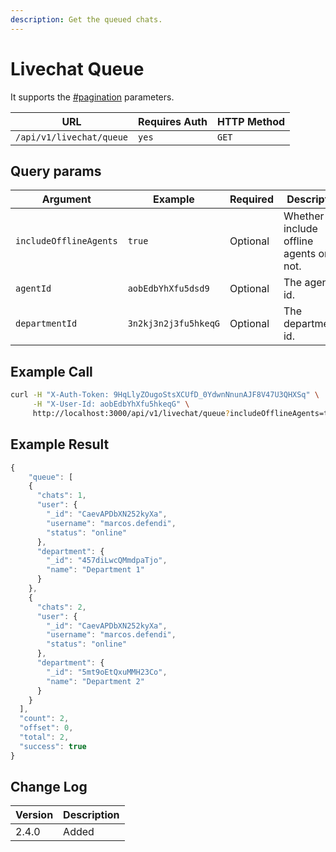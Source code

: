 ```yaml
---
description: Get the queued chats.
---
```


# Livechat Queue

It supports the [#pagination](../../#pagination "mention") parameters.

| URL                      | Requires Auth | HTTP Method |
| ------------------------ | ------------- | ----------- |
| `/api/v1/livechat/queue` | `yes`         | `GET`       |

## Query params

| Argument               | Example              | Required | Description                            |
| ---------------------- | -------------------- | -------- | -------------------------------------- |
| `includeOfflineAgents` | `true`               | Optional | Whether include offline agents or not. |
| `agentId`              | `aobEdbYhXfu5dsd9`   | Optional | The agent's id.                        |
| `departmentId`         | `3n2kj3n2j3fu5hkeqG` | Optional | The department's id.                   |

## Example Call

```bash
curl -H "X-Auth-Token: 9HqLlyZOugoStsXCUfD_0YdwnNnunAJF8V47U3QHXSq" \
     -H "X-User-Id: aobEdbYhXfu5hkeqG" \
     http://localhost:3000/api/v1/livechat/queue?includeOfflineAgents=true
```

## Example Result

```javascript
{
    "queue": [
    {
      "chats": 1,
      "user": {
        "_id": "CaevAPDbXN252kyXa",
        "username": "marcos.defendi",
        "status": "online"
      },
      "department": {
        "_id": "457diLwcQMmdpaTjo",
        "name": "Department 1"
      }
    },
    {
      "chats": 2,
      "user": {
        "_id": "CaevAPDbXN252kyXa",
        "username": "marcos.defendi",
        "status": "online"
      },
      "department": {
        "_id": "5mt9oEtQxuMMH23Co",
        "name": "Department 2"
      }
    }
  ],
  "count": 2,
  "offset": 0,
  "total": 2,
  "success": true
}
```

## Change Log

| Version | Description |
| ------- | ----------- |
| 2.4.0   | Added       |
